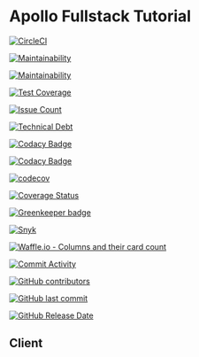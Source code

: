 # Apollo Fullstack Tutorial

[![CircleCI](https://circleci.com/gh/jsdevtools/apollo-client-jsdevtools.svg?style=svg)](https://circleci.com/gh/jsdevtools/apollo-client-jsdevtools)

[![Maintainability](https://api.codeclimate.com/v1/badges/f16251b5099f0bd501d7/maintainability)](https://codeclimate.com/github/jsdevtools/apollo-client-jsdevtools/maintainability)

[![Maintainability](https://api.codeclimate.com/v1/badges/f16251b5099f0bd501d7/maintainability)](https://img.shields.io/codeclimate/maintainability-percentage/jsdevtools/apollo-client-jsdevtools.svg)

[![Test Coverage](https://img.shields.io/codeclimate/coverage/jsdevtools/apollo-client-jsdevtools.svg)](https://codeclimate.com/github/jsdevtools/apollo-client-jsdevtools)

[![Issue Count](https://img.shields.io/codeclimate/issues/jsdevtools/apollo-client-jsdevtools.svg)](https://codeclimate.com/github/jsdevtools/apollo-client-jsdevtools/issues)

[![Technical Debt](https://img.shields.io/codeclimate/tech-debt/jsdevtools/apollo-client-jsdevtools.svg)](https://codeclimate.com/github/jsdevtools/apollo-client-jsdevtools)

[![Codacy Badge](https://api.codacy.com/project/badge/Grade/0bddbab0a7f34ab38b1db14f2f755602)](https://app.codacy.com/app/jsdevtools/apollo-client-jsdevtools?utm_source=github.com&utm_medium=referral&utm_content=jsdevtools/apollo-client-jsdevtools&utm_campaign=Badge_Grade_Settings)

[![Codacy Badge](https://api.codacy.com/project/badge/Coverage/4b093d5a383442ae9df6b154f8b2f3ab)](https://www.codacy.com/app/jsdevtools/apollo-client-jsdevtools?utm_source=github.com&utm_medium=referral&utm_content=jsdevtools/apollo-client-jsdevtools&utm_campaign=Badge_Coverage)

[![codecov](https://codecov.io/gh/jsdevtools/apollo-client-jsdevtools/branch/develop/graph/badge.svg)](https://codecov.io/gh/jsdevtools/apollo-client-jsdevtools)

[![Coverage Status](https://coveralls.io/repos/github/jsdevtools/apollo-client-jsdevtools/badge.svg)](https://coveralls.io/github/jsdevtools/apollo-client-jsdevtools)

[![Greenkeeper badge](https://badges.greenkeeper.io/jsdevtools/apollo-client-jsdevtools.svg)](https://greenkeeper.io/)

[![Snyk](https://img.shields.io/snyk/vulnerabilities/github/jsdevtools/apollo-client-jsdevtools.svg)](https://app.snyk.io/org/jsdevtools/)

[![Waffle.io - Columns and their card count](https://badge.waffle.io/jsdevtools/apollo-client-jsdevtools.svg?columns=all)](https://waffle.io/jsdevtools/apollo-client-jsdevtools)

[![Commit Activity](https://img.shields.io/github/commit-activity/m/jsdevtools/apollo-client-jsdevtools.svg)](https://www.github.com/jsdevtools/apollo-client-jsdevtools)

[![GitHub contributors](https://img.shields.io/github/contributors/jsdevtools/apollo-client-jsdevtools.svg)](https://www.github.com/jsdevtools/apollo-client-jsdevtools)

[![GitHub last commit](https://img.shields.io/github/last-commit/jsdevtools/apollo-client-jsdevtools.svg)](https://www.github.com/jsdevtools/apollo-client-jsdevtools)

[![GitHub Release Date](https://img.shields.io/github/release-date/jsdevtools/apollo-client-jsdevtools.svg)](https://www.github.com/jsdevtools/apollo-client-jsdevtools)

## Client
